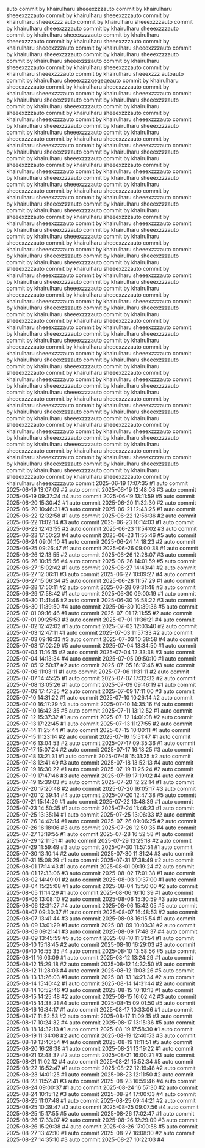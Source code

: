auto commit by khairulharu sheeexzzzauto commit by khairulharu sheeexzzzauto commit by khairulharu sheeexzzzauto commit by khairulharu sheeexzzz 
auto commit by khairulharu sheeexzzzauto commit by khairulharu sheeexzzzauto commit by khairulharu sheeexzzzauto commit by khairulharu sheeexzzzauto commit by khairulharu sheeexzzzauto commit by khairulharu sheeexzzzauto commit by khairulharu sheeexzzzauto commit by khairulharu sheeexzzzauto commit by khairulharu sheeexzzzauto commit by khairulharu sheeexzzzauto commit by khairulharu sheeexzzzauto commit by khairulharu sheeexzzzauto commit by khairulharu sheeexzzzauto commit by khairulharu sheeexzzzauto commit by khairulharu sheeexzzz autoauto commit by khairulharu sheeexzzzqeqeqeauto commit by khairulharu sheeexzzzauto commit by khairulharu sheeexzzzauto commit by khairulharu sheeexzzzauto commit by khairulharu sheeexzzzauto commit by khairulharu sheeexzzzauto commit by khairulharu sheeexzzzauto commit by khairulharu sheeexzzzauto commit by khairulharu sheeexzzzauto commit by khairulharu sheeexzzzauto commit by khairulharu sheeexzzzauto commit by khairulharu sheeexzzzauto commit by khairulharu sheeexzzzauto commit by khairulharu sheeexzzzauto commit by khairulharu sheeexzzzauto commit by khairulharu sheeexzzzauto commit by khairulharu sheeexzzzauto commit by khairulharu sheeexzzzauto commit by khairulharu sheeexzzzauto commit by khairulharu sheeexzzzauto commit by khairulharu sheeexzzzauto commit by khairulharu sheeexzzzauto commit by khairulharu sheeexzzzauto commit by khairulharu sheeexzzzauto commit by khairulharu sheeexzzzauto commit by khairulharu sheeexzzzauto commit by khairulharu sheeexzzzauto commit by khairulharu sheeexzzzauto commit by khairulharu sheeexzzzauto commit by khairulharu sheeexzzzauto commit by khairulharu sheeexzzzauto commit by khairulharu sheeexzzzauto commit by khairulharu sheeexzzzauto commit by khairulharu sheeexzzzauto commit by khairulharu sheeexzzzauto commit by khairulharu sheeexzzzauto commit by khairulharu sheeexzzzauto commit by khairulharu sheeexzzzauto commit by khairulharu sheeexzzzauto commit by khairulharu sheeexzzzauto commit by khairulharu sheeexzzzauto commit by khairulharu sheeexzzzauto commit by khairulharu sheeexzzzauto commit by khairulharu sheeexzzzauto commit by khairulharu sheeexzzzauto commit by khairulharu sheeexzzzauto commit by khairulharu sheeexzzzauto commit by khairulharu sheeexzzzauto commit by khairulharu sheeexzzzauto commit by khairulharu sheeexzzzauto commit by khairulharu sheeexzzzauto commit by khairulharu sheeexzzzauto commit by khairulharu sheeexzzzauto commit by khairulharu sheeexzzzauto commit by khairulharu sheeexzzzauto commit by khairulharu sheeexzzzauto commit by khairulharu sheeexzzzauto commit by khairulharu sheeexzzzauto commit by khairulharu sheeexzzzauto commit by khairulharu sheeexzzzauto commit by khairulharu sheeexzzzauto commit by khairulharu sheeexzzzauto commit by khairulharu sheeexzzzauto commit by khairulharu sheeexzzzauto commit by khairulharu sheeexzzzauto commit by khairulharu sheeexzzzauto commit by khairulharu sheeexzzzauto commit by khairulharu sheeexzzzauto commit by khairulharu sheeexzzzauto commit by khairulharu sheeexzzzauto commit by khairulharu sheeexzzzauto commit by khairulharu sheeexzzzauto commit by khairulharu sheeexzzzauto commit by khairulharu sheeexzzzauto commit by khairulharu sheeexzzzauto commit by khairulharu sheeexzzzauto commit by khairulharu sheeexzzzauto commit by khairulharu sheeexzzzauto commit by khairulharu sheeexzzzauto commit by khairulharu sheeexzzzauto commit by khairulharu sheeexzzzauto commit by khairulharu sheeexzzzauto commit by khairulharu sheeexzzzauto commit by khairulharu sheeexzzzauto commit by khairulharu sheeexzzzauto commit by khairulharu sheeexzzzauto commit by khairulharu sheeexzzzauto commit by khairulharu sheeexzzzauto commit by khairulharu sheeexzzzauto commit by khairulharu sheeexzzzauto commit by khairulharu sheeexzzzauto commit by khairulharu sheeexzzzauto commit by khairulharu sheeexzzzauto commit by khairulharu sheeexzzzauto commit by khairulharu sheeexzzzauto commit by khairulharu sheeexzzzauto commit by khairulharu sheeexzzzauto commit by khairulharu sheeexzzzauto commit by khairulharu sheeexzzzauto commit by khairulharu sheeexzzzauto commit by khairulharu sheeexzzzauto commit by khairulharu sheeexzzzauto commit by khairulharu sheeexzzzauto commit by khairulharu sheeexzzzauto commit by khairulharu sheeexzzzauto commit by khairulharu sheeexzzzauto commit by khairulharu sheeexzzzauto commit by khairulharu sheeexzzzauto commit by khairulharu sheeexzzzauto commit 2025-06-19 17:07:35 #1
auto commit 2025-06-19 13:07:09 #2
auto commit 2025-06-19 12:48:08 #3
auto commit 2025-06-19 09:37:24 #4
auto commit 2025-06-19 13:11:59 #5
auto commit 2025-06-20 15:30:42 #1
auto commit 2025-06-20 11:32:30 #2
auto commit 2025-06-20 10:46:31 #3
auto commit 2025-06-21 12:43:25 #1
auto commit 2025-06-22 12:32:58 #1
auto commit 2025-06-22 12:56:36 #2
auto commit 2025-06-22 11:02:14 #3
auto commit 2025-06-23 10:14:03 #1
auto commit 2025-06-23 12:43:55 #2
auto commit 2025-06-23 11:54:02 #3
auto commit 2025-06-23 17:50:23 #4
auto commit 2025-06-23 11:55:46 #5
auto commit 2025-06-24 09:01:10 #1
auto commit 2025-06-24 14:18:23 #2
auto commit 2025-06-25 09:26:47 #1
auto commit 2025-06-26 09:00:38 #1
auto commit 2025-06-26 12:13:55 #2
auto commit 2025-06-26 12:28:07 #3
auto commit 2025-06-26 10:15:56 #4
auto commit 2025-06-26 14:01:59 #5
auto commit 2025-06-27 15:02:42 #1
auto commit 2025-06-27 14:43:41 #2
auto commit 2025-06-27 12:06:11 #3
auto commit 2025-06-27 10:09:27 #4
auto commit 2025-06-27 15:06:34 #5
auto commit 2025-06-28 11:57:29 #1
auto commit 2025-06-28 17:50:11 #2
auto commit 2025-06-28 09:31:48 #3
auto commit 2025-06-29 17:58:42 #1
auto commit 2025-06-30 09:00:19 #1
auto commit 2025-06-30 11:41:46 #2
auto commit 2025-06-30 16:58:22 #3
auto commit 2025-06-30 11:39:50 #4
auto commit 2025-06-30 10:39:36 #5
auto commit 2025-07-01 09:16:46 #1
auto commit 2025-07-01 17:11:55 #2
auto commit 2025-07-01 09:25:53 #3
auto commit 2025-07-01 11:36:21 #4
auto commit 2025-07-02 12:42:02 #1
auto commit 2025-07-02 12:03:40 #2
auto commit 2025-07-03 12:47:11 #1
auto commit 2025-07-03 11:57:33 #2
auto commit 2025-07-03 09:16:33 #3
auto commit 2025-07-03 10:38:58 #4
auto commit 2025-07-03 17:02:29 #5
auto commit 2025-07-04 13:34:50 #1
auto commit 2025-07-04 11:16:15 #2
auto commit 2025-07-04 12:33:38 #3
auto commit 2025-07-04 14:13:34 #4
auto commit 2025-07-05 09:50:10 #1
auto commit 2025-07-05 12:50:17 #2
auto commit 2025-07-05 16:17:46 #3
auto commit 2025-07-06 11:03:11 #1
auto commit 2025-07-06 11:31:11 #2
auto commit 2025-07-07 14:45:25 #1
auto commit 2025-07-07 17:32:32 #2
auto commit 2025-07-08 13:05:26 #1
auto commit 2025-07-09 09:46:19 #1
auto commit 2025-07-09 17:47:25 #2
auto commit 2025-07-09 17:11:00 #3
auto commit 2025-07-10 14:31:22 #1
auto commit 2025-07-10 10:26:14 #2
auto commit 2025-07-10 16:17:29 #3
auto commit 2025-07-10 14:35:16 #4
auto commit 2025-07-10 16:42:35 #5
auto commit 2025-07-11 13:12:52 #1
auto commit 2025-07-12 15:37:32 #1
auto commit 2025-07-12 14:01:08 #2
auto commit 2025-07-13 17:22:45 #1
auto commit 2025-07-13 11:27:55 #2
auto commit 2025-07-14 11:25:44 #1
auto commit 2025-07-15 10:00:11 #1
auto commit 2025-07-15 11:23:14 #2
auto commit 2025-07-16 15:51:47 #1
auto commit 2025-07-16 13:04:53 #2
auto commit 2025-07-17 09:35:36 #1
auto commit 2025-07-17 15:07:24 #2
auto commit 2025-07-17 16:18:25 #3
auto commit 2025-07-18 13:21:31 #1
auto commit 2025-07-18 15:31:25 #2
auto commit 2025-07-18 12:41:49 #3
auto commit 2025-07-18 13:52:13 #4
auto commit 2025-07-19 16:30:22 #1
auto commit 2025-07-19 11:25:24 #2
auto commit 2025-07-19 17:47:46 #3
auto commit 2025-07-19 17:19:02 #4
auto commit 2025-07-19 15:39:03 #5
auto commit 2025-07-20 12:22:14 #1
auto commit 2025-07-20 17:20:48 #2
auto commit 2025-07-20 16:05:17 #3
auto commit 2025-07-20 12:39:14 #4
auto commit 2025-07-20 12:47:38 #5
auto commit 2025-07-21 15:14:29 #1
auto commit 2025-07-22 13:48:39 #1
auto commit 2025-07-23 14:50:35 #1
auto commit 2025-07-24 11:46:23 #1
auto commit 2025-07-25 13:35:14 #1
auto commit 2025-07-25 13:06:33 #2
auto commit 2025-07-26 14:42:14 #1
auto commit 2025-07-26 09:06:25 #2
auto commit 2025-07-26 16:18:06 #3
auto commit 2025-07-26 12:50:35 #4
auto commit 2025-07-27 13:19:55 #1
auto commit 2025-07-28 16:52:58 #1
auto commit 2025-07-29 12:11:51 #1
auto commit 2025-07-29 13:25:18 #2
auto commit 2025-07-29 11:59:49 #3
auto commit 2025-07-30 11:57:51 #1
auto commit 2025-07-30 13:10:14 #2
auto commit 2025-07-30 11:31:24 #3
auto commit 2025-07-31 15:08:29 #1
auto commit 2025-07-31 17:38:49 #2
auto commit 2025-08-01 17:14:43 #1
auto commit 2025-08-01 09:19:24 #2
auto commit 2025-08-01 12:33:06 #3
auto commit 2025-08-02 17:01:38 #1
auto commit 2025-08-02 14:49:01 #2
auto commit 2025-08-03 10:37:00 #1
auto commit 2025-08-04 15:25:08 #1
auto commit 2025-08-04 15:50:00 #2
auto commit 2025-08-05 11:14:29 #1
auto commit 2025-08-06 16:10:39 #1
auto commit 2025-08-06 13:08:10 #2
auto commit 2025-08-06 15:30:59 #3
auto commit 2025-08-06 12:31:27 #4
auto commit 2025-08-06 15:42:05 #5
auto commit 2025-08-07 09:30:37 #1
auto commit 2025-08-07 16:48:53 #2
auto commit 2025-08-07 13:41:44 #3
auto commit 2025-08-08 16:15:54 #1
auto commit 2025-08-09 13:01:29 #1
auto commit 2025-08-09 10:03:31 #2
auto commit 2025-08-09 09:21:41 #3
auto commit 2025-08-09 17:48:37 #4
auto commit 2025-08-09 13:45:59 #5
auto commit 2025-08-10 11:31:54 #1
auto commit 2025-08-10 15:18:45 #2
auto commit 2025-08-10 16:29:03 #3
auto commit 2025-08-10 16:55:35 #4
auto commit 2025-08-10 13:58:56 #5
auto commit 2025-08-11 16:03:09 #1
auto commit 2025-08-12 13:24:29 #1
auto commit 2025-08-12 15:29:18 #2
auto commit 2025-08-12 14:32:50 #3
auto commit 2025-08-12 11:28:03 #4
auto commit 2025-08-12 11:03:26 #5
auto commit 2025-08-13 13:26:03 #1
auto commit 2025-08-13 14:21:34 #2
auto commit 2025-08-14 15:40:42 #1
auto commit 2025-08-14 14:31:44 #2
auto commit 2025-08-14 10:52:46 #3
auto commit 2025-08-15 10:10:13 #1
auto commit 2025-08-15 14:25:48 #2
auto commit 2025-08-15 16:02:42 #3
auto commit 2025-08-15 14:38:21 #4
auto commit 2025-08-15 09:01:50 #5
auto commit 2025-08-16 16:34:17 #1
auto commit 2025-08-17 10:33:06 #1
auto commit 2025-08-17 11:52:53 #2
auto commit 2025-08-17 11:09:15 #3
auto commit 2025-08-17 10:24:32 #4
auto commit 2025-08-17 13:15:36 #5
auto commit 2025-08-18 14:32:13 #1
auto commit 2025-08-19 17:58:30 #1
auto commit 2025-08-19 11:34:08 #2
auto commit 2025-08-19 12:40:53 #3
auto commit 2025-08-19 13:40:54 #4
auto commit 2025-08-19 11:11:51 #5
auto commit 2025-08-20 16:28:38 #1
auto commit 2025-08-21 13:19:22 #1
auto commit 2025-08-21 12:48:37 #2
auto commit 2025-08-21 16:00:21 #3
auto commit 2025-08-21 11:02:12 #4
auto commit 2025-08-21 15:52:34 #5
auto commit 2025-08-22 16:52:47 #1
auto commit 2025-08-22 12:19:48 #2
auto commit 2025-08-23 14:01:25 #1
auto commit 2025-08-23 12:11:50 #2
auto commit 2025-08-23 11:52:41 #3
auto commit 2025-08-23 16:59:46 #4
auto commit 2025-08-24 09:00:37 #1
auto commit 2025-08-24 16:57:30 #2
auto commit 2025-08-24 10:15:12 #3
auto commit 2025-08-24 17:00:03 #4
auto commit 2025-08-25 11:07:48 #1
auto commit 2025-08-25 09:44:21 #2
auto commit 2025-08-25 10:39:47 #3
auto commit 2025-08-25 09:07:56 #4
auto commit 2025-08-25 15:17:55 #5
auto commit 2025-08-26 17:02:47 #1
auto commit 2025-08-26 17:33:07 #2
auto commit 2025-08-26 12:29:09 #3
auto commit 2025-08-26 15:29:38 #4
auto commit 2025-08-26 17:00:58 #5
auto commit 2025-08-27 13:42:10 #1
auto commit 2025-08-27 16:08:10 #2
auto commit 2025-08-27 14:35:10 #3
auto commit 2025-08-27 10:22:03 #4
